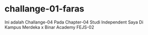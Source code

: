 # challange-01-faras
Ini adalah Challange-04 Pada Chapter-04 Studi Independent Saya Di Kampus Merdeka x Binar Academy FEJS-02


